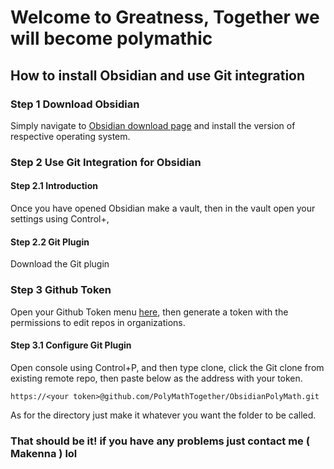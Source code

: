 # Welcome to Greatness, Together we will become polymathic

## How to install Obsidian and use Git integration
### Step 1 Download Obsidian
Simply navigate to [Obsidian download page](https://obsidian.md/download) and install the version of respective operating system.
### Step 2 Use Git Integration for Obsidian
#### Step 2.1 Introduction
Once you have opened Obsidian make a vault, then in the vault open your settings using Control+, 
#### Step 2.2 Git Plugin
Download the Git plugin
### Step 3 Github Token
Open your Github Token menu [here](https://github.com/settings/tokens), then generate a token with the permissions to edit repos in organizations.
#### Step 3.1 Configure Git Plugin
Open console using Control+P, and then type clone, click the Git clone from existing remote repo, then paste below as the address with your token. 
```
https://<your token>@github.com/PolyMathTogether/ObsidianPolyMath.git
```
As for the directory just make it whatever you want the folder to be called. 

### That should be it! if you have any problems just contact me ( Makenna ) lol

